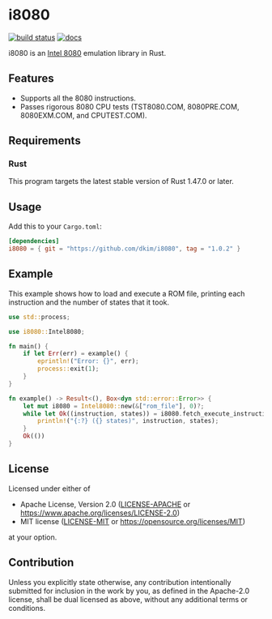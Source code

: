 # i8080

[![build status](https://github.com/dkim/i8080/workflows/build/badge.svg)](https://github.com/dkim/i8080/actions?query=workflow%3Abuild+branch%3Amain)
[![docs](https://img.shields.io/badge/docs-1.0.2-blue.svg)](https://dkim.github.io/i8080/1.0.2/i8080/)

i8080 is an [Intel 8080] emulation library in Rust.

[Intel 8080]: https://en.wikipedia.org/wiki/Intel_8080

## Features

* Supports all the 8080 instructions.
* Passes rigorous 8080 CPU tests (TST8080.COM, 8080PRE.COM, 8080EXM.COM, and
  CPUTEST.COM).

## Requirements

### Rust

This program targets the latest stable version of Rust 1.47.0 or later.

## Usage

Add this to your `Cargo.toml`:

```toml
[dependencies]
i8080 = { git = "https://github.com/dkim/i8080", tag = "1.0.2" }
```

## Example

This example shows how to load and execute a ROM file, printing each
instruction and the number of states that it took.

```rust
use std::process;

use i8080::Intel8080;

fn main() {
    if let Err(err) = example() {
        eprintln!("Error: {}", err);
        process::exit(1);
    }
}

fn example() -> Result<(), Box<dyn std::error::Error>> {
    let mut i8080 = Intel8080::new(&["rom_file"], 0)?;
    while let Ok((instruction, states)) = i8080.fetch_execute_instruction() {
        println!("{:?} ({} states)", instruction, states);
    }
    Ok(())
}
```

## License

Licensed under either of

 * Apache License, Version 2.0
   ([LICENSE-APACHE](LICENSE-APACHE) or https://www.apache.org/licenses/LICENSE-2.0)
 * MIT license
   ([LICENSE-MIT](LICENSE-MIT) or https://opensource.org/licenses/MIT)

at your option.

## Contribution

Unless you explicitly state otherwise, any contribution intentionally submitted
for inclusion in the work by you, as defined in the Apache-2.0 license, shall
be dual licensed as above, without any additional terms or conditions.
